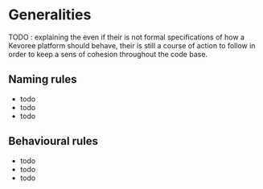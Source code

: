# Generalities
TODO : explaining the even if their is not formal specifications of how a Kevoree platform should
behave, their is still a course of action to follow in order to keep a sens of cohesion throughout the code base.


## Naming rules
 - todo
 - todo
 - todo

## Behavioural rules
 - todo
 - todo
 - todo
